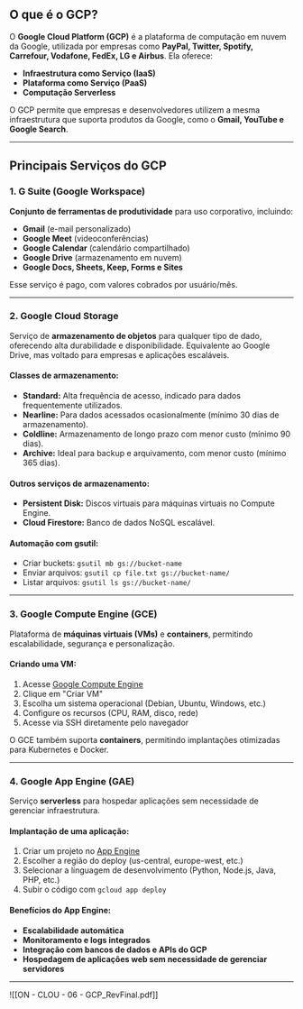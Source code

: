 
## O que é o GCP?

O **Google Cloud Platform (GCP)** é a plataforma de computação em nuvem da Google, utilizada por empresas como **PayPal, Twitter, Spotify, Carrefour, Vodafone, FedEx, LG e Airbus**. Ela oferece:

- **Infraestrutura como Serviço (IaaS)**
- **Plataforma como Serviço (PaaS)**
- **Computação Serverless**

O GCP permite que empresas e desenvolvedores utilizem a mesma infraestrutura que suporta produtos da Google, como o **Gmail, YouTube e Google Search**.

---

## Principais Serviços do GCP

### 1. G Suite (Google Workspace)

**Conjunto de ferramentas de produtividade** para uso corporativo, incluindo:

- **Gmail** (e-mail personalizado)
- **Google Meet** (videoconferências)
- **Google Calendar** (calendário compartilhado)
- **Google Drive** (armazenamento em nuvem)
- **Google Docs, Sheets, Keep, Forms e Sites**

Esse serviço é pago, com valores cobrados por usuário/mês.

---

### 2. Google Cloud Storage

Serviço de **armazenamento de objetos** para qualquer tipo de dado, oferecendo alta durabilidade e disponibilidade. Equivalente ao Google Drive, mas voltado para empresas e aplicações escaláveis.

#### Classes de armazenamento:

- **Standard:** Alta frequência de acesso, indicado para dados frequentemente utilizados.
- **Nearline:** Para dados acessados ocasionalmente (mínimo 30 dias de armazenamento).
- **Coldline:** Armazenamento de longo prazo com menor custo (mínimo 90 dias).
- **Archive:** Ideal para backup e arquivamento, com menor custo (mínimo 365 dias).

#### Outros serviços de armazenamento:

- **Persistent Disk:** Discos virtuais para máquinas virtuais no Compute Engine.
- **Cloud Firestore:** Banco de dados NoSQL escalável.

#### Automação com gsutil:

- Criar buckets: `gsutil mb gs://bucket-name`
- Enviar arquivos: `gsutil cp file.txt gs://bucket-name/`
- Listar arquivos: `gsutil ls gs://bucket-name/`

---

### 3. Google Compute Engine (GCE)

Plataforma de **máquinas virtuais (VMs)** e **containers**, permitindo escalabilidade, segurança e personalização.

#### Criando uma VM:

1. Acesse [Google Compute Engine](https://console.cloud.google.com/compute)
2. Clique em "Criar VM"
3. Escolha um sistema operacional (Debian, Ubuntu, Windows, etc.)
4. Configure os recursos (CPU, RAM, disco, rede)
5. Acesse via SSH diretamente pelo navegador

O GCE também suporta **containers**, permitindo implantações otimizadas para Kubernetes e Docker.

---

### 4. Google App Engine (GAE)

Serviço **serverless** para hospedar aplicações sem necessidade de gerenciar infraestrutura.

#### Implantação de uma aplicação:

1. Criar um projeto no [App Engine](https://console.cloud.google.com/appengine)
2. Escolher a região do deploy (us-central, europe-west, etc.)
3. Selecionar a linguagem de desenvolvimento (Python, Node.js, Java, PHP, etc.)
4. Subir o código com `gcloud app deploy`

#### Benefícios do App Engine:

- **Escalabilidade automática**
- **Monitoramento e logs integrados**
- **Integração com bancos de dados e APIs do GCP**
- **Hospedagem de aplicações web sem necessidade de gerenciar servidores**

---

![[ON - CLOU - 06 - GCP_RevFinal.pdf]]